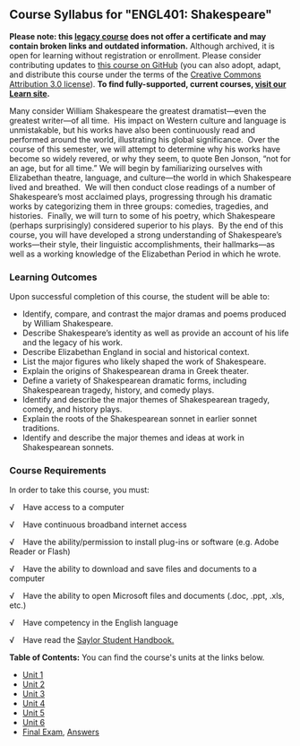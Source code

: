Course Syllabus for "ENGL401: Shakespeare"
------------------------------------------

**Please note: this [legacy course](https://sayloracademy.zendesk.com/hc/en-us/articles/206089967) does not offer a certificate and may contain 
broken links and outdated information.** Although archived, it is open 
for learning without registration or enrollment. Please consider contributing 
updates to [this course on GitHub](https://github.com/saylordotorg/course_engl401) 
(you can also adopt, adapt, and distribute this course under the terms of 
the [Creative Commons Attribution 3.0 license](http://creativecommons.org/licenses/by/3.0/)). **To find fully-supported, current courses, [visit our 
Learn site](https://learn.saylor.org).**

Many consider William Shakespeare the greatest dramatist—even the
greatest writer—of all time.  His impact on Western culture and language
is unmistakable, but his works have also been continuously read and
performed around the world, illustrating his global significance.  Over
the course of this semester, we will attempt to determine why his works
have become so widely revered, or why they seem, to quote Ben Jonson,
“not for an age, but for all time.” We will begin by familiarizing
ourselves with Elizabethan theatre, language, and culture—the world in
which Shakespeare lived and breathed.  We will then conduct close
readings of a number of Shakespeare’s most acclaimed plays, progressing
through his dramatic works by categorizing them in three groups:
comedies, tragedies, and histories.  Finally, we will turn to some of
his poetry, which Shakespeare (perhaps surprisingly) considered superior
to his plays.  By the end of this course, you will have developed a
strong understanding of Shakespeare’s works—their style, their
linguistic accomplishments, their hallmarks—as well as a working
knowledge of the Elizabethan Period in which he wrote.

### Learning Outcomes

Upon successful completion of this course, the student will be able
to:  

-   Identify, compare, and contrast the major dramas and poems produced
    by William Shakespeare.
-   Describe Shakespeare’s identity as well as provide an account of his
    life and the legacy of his work.
-   Describe Elizabethan England in social and historical context.
-   List the major figures who likely shaped the work of Shakespeare.
-   Explain the origins of Shakespearean drama in Greek theater.
-   Define a variety of Shakespearean dramatic forms, including
    Shakespearean tragedy, history, and comedy plays.
-   Identify and describe the major themes of Shakespearean tragedy,
    comedy, and history plays.
-   Explain the roots of the Shakespearean sonnet in earlier sonnet
    traditions.
-   Identify and describe the major themes and ideas at work in
    Shakespearean sonnets.

### Course Requirements

In order to take this course, you must:  
  
 √    Have access to a computer  
  
 √    Have continuous broadband internet access  
  
 √    Have the ability/permission to install plug-ins or software (e.g.
Adobe Reader or Flash)  
  
 √    Have the ability to download and save files and documents to a
computer  
  
 √    Have the ability to open Microsoft files and documents (.doc,
.ppt, .xls, etc.)  
  
 √    Have competency in the English language  
  
 √    Have read the [Saylor Student
Handbook.](http://www.saylor.org/site/wp-content/uploads/2012/05/Saylor-StudentHandbook.pdf)  
  
**Table of Contents:** You can find the course's units at the links below.

- [Unit 1](https://legacy.saylor.org/engl401/Unit01/)
- [Unit 2](https://legacy.saylor.org/engl401/Unit02/)
- [Unit 3](https://legacy.saylor.org/engl401/Unit03/)
- [Unit 4](https://legacy.saylor.org/engl401/Unit04/)
- [Unit 5](https://legacy.saylor.org/engl401/Unit05/)
- [Unit 6](https://legacy.saylor.org/engl401/Unit06/)
- [Final Exam](http://saylordotorg.github.io/LegacyExams/ENGL/ENGL401/ENGL401-FinalExam.html), [Answers](http://saylordotorg.github.io/LegacyExams/ENGL/ENGL401/ENGL401-FinalExam-Answers.html)
